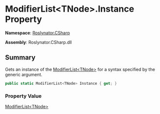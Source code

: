 # ModifierList\<TNode>\.Instance Property

**Namespace**: [Roslynator.CSharp](../../README.md)

**Assembly**: Roslynator\.CSharp\.dll

## Summary

Gets an instance of the [ModifierList\<TNode>](../README.md) for a syntax specified by the generic argument\.

```csharp
public static ModifierList<TNode> Instance { get; }
```

### Property Value

[ModifierList\<TNode>](../README.md)

